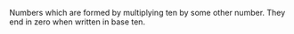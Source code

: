 Numbers which are formed by multiplying ten by some other number. They
end in zero when written in base ten.
